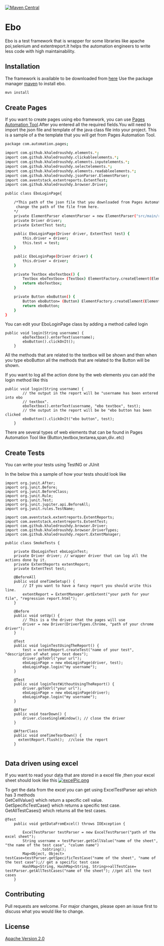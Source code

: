 [![Maven Central](https://maven-badges.herokuapp.com/maven-central/com.github.khaledroushdy/ebo/badge.svg)](https://maven-badges.herokuapp.com/maven-central/com.github.khaledroushdy/ebo)

# Ebo

Ebo is a test framework that is wrapper for some libraries like apache poi,selenium and extentreport.It helps the automation engineers to write less code with high maintainability.

## Installation

The framework is available to be downloaded from [here](https://search.maven.org/artifact/com.github.khaledroushdy/ebo/1.1/jar)
Use the package manager [maven](https://maven.apache.org/download.cgi) to install ebo.

```bash
mvn install
```

## Create Pages
If you want to create pages using ebo framework, you can use [Pages Automation Tool](http://spooky-root.surge.sh/).After you entered all the required fields.You will need to import the json file and template of the java class file into your project.
This is a sample of a the template that you will get from Pages Automation Tool.

```bash
package com.automation.pages;

import com.github.khaledroushdy.elements.*;
import com.github.khaledroushdy.clickableelements.*;
import com.github.khaledroushdy.elements.inputelements.*;
import com.github.khaledroushdy.selectelements.*;
import com.github.khaledroushdy.elements.readableelements.*;
import com.github.khaledroushdy.jsonParser.ElementParser;
import com.aventstack.extentreports.ExtentTest;
import com.github.khaledroushdy.browser.Driver;

public class EboLoginPage{

	/*This path of the json file that you downloaded from Pages Automation tool, you can either create this path in your project or 
	 change the path of the file from here.
	*/
	private ElementParser elementParser = new ElementParser("src/main/resources/objectRepository/EboLoginPage.json");
	private Driver driver;
	private ExtentTest test;

	public EboLoginPage(Driver driver, ExtentTest test) {
		this.driver = driver;
		this.test = test;
	}

	public EboLoginPage(Driver driver) {
		this.driver = driver;
	}

	private Textbox eboTextbox() {
		Textbox eboTextbox= (Textbox) ElementFactory.createElement(ElementTypes.TEXTBOX,elementParser, driver,"eboTextbox");
		return eboTextbox;
	}

	private Button eboButton() {
		Button eboButton= (Button) ElementFactory.createElement(ElementTypes.BUTTON,elementParser, driver,"eboButton");
		return eboButton;
	}
}
```

You can edit your EboLoginPage class by adding a method called login
```
public void login(String username) {
		eboTextbox().enterText(username);
		eboButton().clickOnIt();
	}
```
All the methods that are related to the textbox will be shown and then when you type eboButton all the methods that are related to the 
Button will be shown.

If you want to log all the action done by the web elements you can add the login method like this
```
public void login(String username) {
		// the output in the report will be "username has been entered into ebo
		// textbox".
		eboTextbox().enterText(username, "ebo textbox", test);
		// the output in the report will be be "ebo button has been clicked
		eboButton().clickOnIt("ebo button", test);
	}

 ``` 

There are several types of web elements that can be found in Pages Automation Tool like (Button,textbox,textarea,span,div..etc)

## Create Tests
You can write your tests using TestNG or JUnit

In the below this a sample of how your tests should look like
```
import org.junit.After;
import org.junit.Before;
import org.junit.BeforeClass;
import org.junit.Rule;
import org.junit.Test;
import org.junit.jupiter.api.BeforeAll;
import org.junit.rules.TestName;

import com.aventstack.extentreports.ExtentReports;
import com.aventstack.extentreports.ExtentTest;
import com.github.khaledroushdy.browser.Driver;
import com.github.khaledroushdy.browser.DriverTypes;
import com.github.khaledroushdy.report.ExtentManager;

public class SmokeTests {

	private EboLoginTest eboLoginTest;
	private Driver driver; // wrapper driver that can log all the actions done by it.
	private ExtentReports extentReport;
	private ExtentTest test;

	@BeforeAll
	public void oneTimeSetup() {
		// If you want to have a fancy report you should write this line.
		extentReport = ExtentManager.getExtent("your path for your file", "regression report.html");
	}

	@Before
	public void setUp() {
		// This is a the driver that the pages will use
		driver = new Driver(DriverTypes.Chrome, "path of your chrome driver");
	}

	@Test
	public void loginTestUsingTheReport() {
		test = extentReport.createTest("name of your test", "description of what your test does");
		driver.goToUrl("your url");
		eboLoginPage = new eboLoginPage(driver, test);
		eboLoginPage.login("my username");
	}

	@Test
	public void loginTestWithoutUsingTheReport() {
		driver.goToUrl("your url");
		eboLoginPage = new eboLoginPage(driver);
		eboLoginPage.login("my username");
	}

	@After
	public void tearDown() {
		driver.closeSingleWindow(); // close the driver
	}

	@AfterClass
	public void oneTimeTearDown() {
	  extentReport.flush();  //close the report
	}
  
```
## Data driven using excel
If you want to read your data that are stored in a excel file ,then your excel sheet should look like this
[![excelPic.png](https://i.postimg.cc/L4NZs4Py/excelPic.png)](https://postimg.cc/Wtq4WvXr)

To get the data from the excel you can get using ExcelTestParser api which has 3 methods  <br />
GetCellValue() which return a specific cell value.  <br />
GetSpecificTestCase() which returns a specific test case.  <br />
GetAllTestCases() which returns all the test cases.  <br />
```
@Test
	public void getDataFromExcel() throws IOException {

		ExcelTestParser testParser = new ExcelTestParser("path of the excel sheet");
		String username = testParser.getCellValue("name of the sheet", "the name of the test case", "column name")
				.toString(); 	
		Map<Object, Object> testCase=testParser.getSpecificTestCase("name of the sheet", "name of the test case");// get a specific test case
		HashMap<String, HashMap<String, String>>allTestCase= testParser.getAllTestCases("name of the sheet"); //get all the test cases
	}
```

## Contributing
Pull requests are welcome. For major changes, please open an issue first to discuss what you would like to change.

## License
[Apache Version 2.0](https://www.apache.org/licenses/LICENSE-2.0) 
